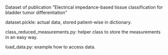 Dataset of publication "Electrical impedance-based tissue classification for bladder tumor differentiation"

dataset.pickle: actual data, stored patient-wise in dictionary.


class_reduced_measurements.py: helper class to store the measurements in an easy way.


load_data.py: example how to access data.
